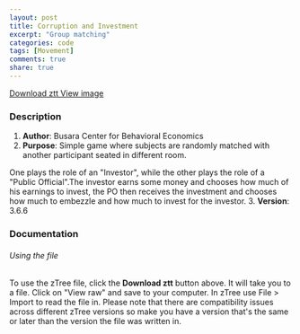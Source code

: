 ```yaml
---
layout: post
title: Corruption and Investment
excerpt: "Group matching"
categories: code
tags: [Movement]
comments: true
share: true
---
```


<div class="btn-group">
 <a href="https://github.com/busaracenter/ztree/blob/master/_site/CodeSnippets/CorruptionInvestment/CorruptionInvestment.ztt" class="btn">Download ztt </a>
 <a href="https://github.com/busaracenter/ztree/blob/master/_site/CodeSnippets/CorruptionInvestment/CorruptionInvestment.png" class="btn">View image</a>
</div>


### Description

1. **Author**: Busara Center for Behavioral Economics 
2. **Purpose**: Simple game where subjects are randomly matched with another participant seated in different room.  

One plays the role of an "Investor", while the other plays the role of a "Public Official".The investor earns some money and chooses how much of his earnings to invest, the PO then receives the investment and chooses how much to embezzle and how much to invest for the investor.
 
3. **Version**: 3.6.6


### Documentation

###### Using the file

To use the zTree file, click the **Download ztt** button above. It will take you to a file. Click on "View raw" and save to your computer. In zTree use File > Import to read the file in. Please note that there are compatibility issues across different zTree versions so make you have a version that's the same or later than the version the file was written in.




